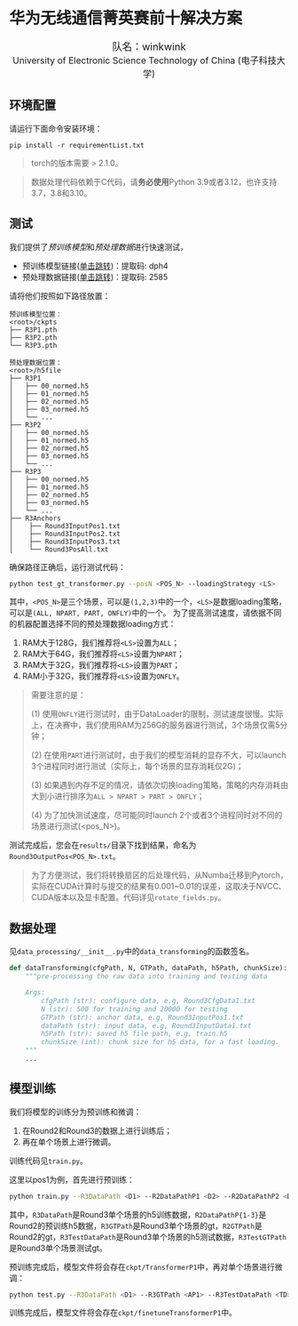 # 华为无线通信菁英赛前十解决方案

<div align="center">
<p style="text-align: center">
     <a style="font-size: 18px;">队名：winkwink</a>
     <br>
     <a style="font-size: 16px;"> University of Electronic Science Technology of China (电子科技大学)</a>
</p>
</div>

## 环境配置
请运行下面命令安装环境：

```shell
pip install -r requirementList.txt
```
> torch的版本需要 > 2.1.0。

> 数据处理代码依赖于C代码，请**务必使用**Python 3.9或者3.12，也许支持3.7，3.8和3.10。

## 测试

我们提供了*预训练模型*和*预处理数据*进行快速测试，
- 预训练模型链接([单击跳转](https://pan.baidu.com/s/1GIINu_-FQzP3X1QyThX5Ow?pwd=dph4))：提取码: dph4 
- 预处理数据链接([单击跳转](https://pan.baidu.com/s/1ofO1cGxwKfy6YG2fxAzHCw?pwd=2585))：提取码: 2585 

请将他们按照如下路径放置：

```
预训练模型位置：
<root>/ckpts
├── R3P1.pth
├── R3P2.pth
└── R3P3.pth

预处理数据位置：
<root>/h5file
├── R3P1
│   ├── 00_normed.h5
│   ├── 01_normed.h5
│   ├── 02_normed.h5
│   ├── 03_normed.h5
│   └── ...
├── R3P2
│   ├── 00_normed.h5
│   ├── 01_normed.h5
│   ├── 02_normed.h5
│   ├── 03_normed.h5
│   └── ...
├── R3P3
│   ├── 00_normed.h5
│   ├── 01_normed.h5
│   ├── 02_normed.h5
│   ├── 03_normed.h5
│   └── ...  
├── R3Anchors
│    ├── Round3InputPos1.txt
│    ├── Round3InputPos2.txt
│    ├── Round3InputPos3.txt
│    └── Round3PosAll.txt
```

确保路径正确后，运行测试代码：
```sh
python test_gt_transformer.py --posN <POS_N> --loadingStrategy <LS>
```
其中，`<POS_N>`是三个场景，可以是`(1,2,3)`中的一个，`<LS>`是数据loading策略，可以是`(ALL, NPART, PART, ONFLY)`中的一个。
为了提高测试速度，请依据不同的机器配置选择不同的预处理数据loading方式：
1. RAM大于128G，我们推荐将`<LS>`设置为`ALL`；
2. RAM大于64G，我们推荐将`<LS>`设置为`NPART`；
3. RAM大于32G，我们推荐将`<LS>`设置为`PART`；
4. RAM小于32G，我们推荐将`<LS>`设置为`ONFLY`。

> 需要注意的是：
> 
> (1) 使用`ONFLY`进行测试时，由于DataLoader的限制，测试速度很慢。实际上，在决赛中，我们使用RAM为256G的服务器进行测试，3个场景仅需5分钟；
> 
> (2) 在使用`PART`进行测试时，由于我们的模型消耗的显存不大，可以launch 3个进程同时进行测试（实际上，每个场景的显存消耗仅2G)；
> 
> (3) 如果遇到内存不足的情况，请依次切换loading策略，策略的内存消耗由大到小进行排序为`ALL > NPART > PART > ONFLY`；
>
> (4) 为了加快测试速度，尽可能同时launch 2个或者3个进程同时对不同的场景进行测试(<pos_N>)。

测试完成后，您会在`results/`目录下找到结果，命名为`Round3OutputPos<POS_N>.txt`。

> 为了方便测试，我们将转换扇区的后处理代码，从Numba迁移到Pytorch，实际在CUDA计算时与提交的结果有0.001~0.01的误差，这取决于NVCC、CUDA版本以及显卡配置。代码详见`rotate_fields.py`。


## 数据处理
见`data_processing/__init__.py`中的`data_transforming`的函数签名。
```Python
def dataTransforming(cfgPath, N, GTPath, dataPath, h5Path, chunkSize):
    """pre-processing the raw data into training and testing data

    Args:
        cfgPath (str): configure data, e.g, Round3CfgData1.txt
        N (str): 500 for training and 20000 for testing
        GTPath (str): anchor data, e.g, Round3InputPos1.txt
        dataPath (str): input data, e.g, Round3InputData1.txt
        h5Path (str): saved h5 file path, e.g, train.h5
        chunkSize (int): chunk size for h5 data, for a fast loading.
    """
    ...
```
## 模型训练

我们将模型的训练分为预训练和微调：
1. 在Round2和Round3的数据上进行训练后；
2. 再在单个场景上进行微调。

训练代码见`train.py`。

这里以pos1为例，首先进行预训练：
```sh
python train.py --R3DataPath <D1> --R2DataPathP1 <D2> --R2DataPathP2 <D3> --R2DataPathP3 <D4> --R3GTPath <AP1> --R2GTPath <AP2> --R3TestDataPath <TD> --R3TestGTPath <TAP> --prefixWeightName "TransformerP1"
```
其中，`R3DataPath`是Round3单个场景的h5训练数据，`R2DataPathP{1-3}`是Round2的预训练h5数据，`R3GTPath`是Round3单个场景的gt，`R2GTPath`是Round2的gt，`R3TestDataPath`是Round3单个场景的h5测试数据，`R3TestGTPath`是Round3单个场景测试gt。


预训练完成后，模型文件将会存在`ckpt/TransformerP1`中，再对单个场景进行微调：
```sh
python test.py --R3DataPath <D1> --R3GTPath <AP1> --R3TestDataPath <TD> --R3TestGTPath --pretrainedWeightPath <PW> --finetune --prefixWeightName "TransformerP1"
```

训练完成后，模型文件将会存在`ckpt/finetuneTransformerP1`中。
